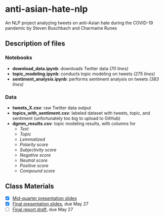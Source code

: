 # anti-asian-hate-nlp
An NLP project analyzing tweets on anti-Asian hate during the COVID-19 pandemic by Steven Buschbach and Charmaine Runes

## Description of files

### Notebooks
- __download_data.ipynb__: downloads Twitter data _(70 lines)_
- __topic_modeling.ipynb__: conducts topic modeling on tweets _(275 lines)_
- __sentiment_analysis.ipynb__: performs sentiment analysis on tweets _(383 lines)_

### Data
- __tweets_X.csv__: raw Twitter data output
- __topics_with_sentiment.csv__: labeled dataset with tweets, topic, and sentiment (unfortunately too big to upload to GitHub)
- __dgmm_results.csv__: topic modeling results, with columns for
  - _Text_
  - _Topic_
  - _Lemmatized_
  - _Polarity score_
  - _Subjectivity score_
  - _Negative score_
  - _Neutral score_   
  - _Positive score_
  - _Compound score_

## Class Materials
- [X] [Mid-quarter presentation slides](https://docs.google.com/presentation/d/1XQMMcjt1132tAUnJRjfUQbG2NmbmH2-_eFwjnHB6-pw/edit)
- [X] [Final presentation slides](https://docs.google.com/presentation/d/1uLgjHuyVoryP8ZOfdh_wjw4DtJTUvwH75LC5GKU0Vy0/edit#slide=id.p), due May 27
- [ ] [Final report draft](https://docs.google.com/document/d/1rdYTa3BSdl_dnB2gQnhVg2qx3LfrLGruWtqxtMOlf40/edit#), due May 27
